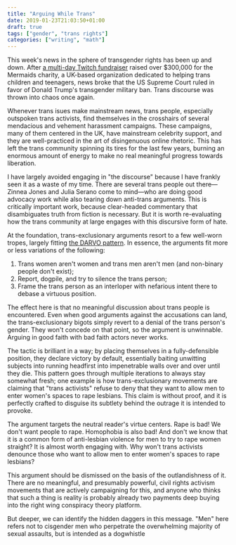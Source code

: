 ```yaml
---
title: "Arguing While Trans"
date: 2019-01-23T21:03:50+01:00
draft: true
tags: ["gender", "trans rights"]
categories: ["writing", "math"]
---
```


This week's news in the sphere of transgender rights has been up and down. After [a multi-day Twitch fundraiser](https://inews.co.uk/news/hbomberguy-twitch-stream-trans-childrens-charity-mermaids-donkey-kong-n64/) raised over $300,000 for the Mermaids charity, a UK-based organization dedicated to helping trans children and teenagers, news broke that the US Supreme Court ruled in favor of Donald Trump's transgender military ban. Trans discourse was thrown into chaos once again.

Whenever trans isues make mainstream news, trans people, especially outspoken trans activists, find themselves in the crosshairs of several mendacious and vehement harassment campaigns. These campaigns, many of them centered in the UK, have mainstream celebrity support, and they are well-practiced in the art of disingenuous online rhetoric. This has left the trans community spinning its tires for the last few years, burning an enormous amount of energy to make no real meaningful progress towards liberation.

I have largely avoided engaging in "the discourse" because I have frankly seen it as a waste of my time. There are several trans people out there—Zinnea Jones and Julia Serano come to mind—who are doing good advocacy work while also tearing down anti-trans arguments. This is critically important work, because clear-headed commentary that disambiguates truth from fiction is necessary. But it is worth re-evaluating how the trans community at large engages with this discursive form of hate.

At the foundation, trans-exclusionary arguments resort to a few well-worn tropes, largely fitting [the DARVO pattern](https://dynamic.uoregon.edu/jjf/defineDARVO.html). In essence, the arguments fit more or less variations of the following:

1. Trans women aren't women and trans men aren't men (and non-binary people don't exist);
2. Report, dogpile, and try to silence the trans person;
3. Frame the trans person as an interloper with nefarious intent there to debase a virtuous position.

The effect here is that no meaningful discussion about trans people is encountered. Even when good arguments against the accusations can land, the trans-exclusionary bigots simply revert to a denial of the trans person's gender. They won't concede on that point, so the argument is unwinnable. Arguing in good faith with bad faith actors never works.

The tactic is brilliant in a way; by placing themselves in a fully-defensible position, they declare victory by default, essentially baiting unwitting subjects into running headfirst into impenetrable walls over and over until they die. This pattern goes through multiple iterations to always stay somewhat fresh; one example is how trans-exclusionary movements are claiming that "trans activists" refuse to deny that they want to allow men to enter women's spaces to rape lesbians. This claim is without proof, and it is perfectly crafted to disguise its subtlety behind the outrage it is intended to provoke.

The argument targets the neutral reader's virtue centers. Rape is bad! We don't want people to rape. Homophobia is also bad! And don't we know that it is a common form of anti-lesbian violence for men to try to rape women straight? It is almost worth engaging with. Why won't trans activists denounce those who want to allow men to enter women's spaces to rape lesbians?

This argument should be dismissed on the basis of the outlandishness of it. There are no meaningful, and presumably powerful, civil rights activism movements that are actively campaigning for this, and anyone who thinks that such a thing is reality is probably already two payments deep buying into the right wing conspiracy theory platform.

But deeper, we can identify the hidden daggers in this message. "Men" here refers not to cisgender men who perpetrate the overwhelming majority of sexual assaults, but is intended as a dogwhistle 